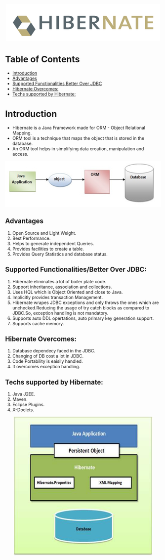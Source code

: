 <!--# <p align="center">Hibernate</p>-->
<p align="center">
  <img width="500" height="120" src="Images/Hibernate.png">
</p>

Table of Contents
=================
   * [Introduction](#Introduction)
   * [Advantages](#Advantages)
   * [Supported Functionalities Better Over JDBC](#Supported-Functionalities/Better-Over-JDBC)
   * [Hibernate Overcomes:](#Hibernate-Overcomes:)
   * [Techs supported by Hibernate:](#Techs-supported-by-Hibernate:)
   
Introduction
============
- Hibernate is a Java Framework made for ORM - Object Relational Mapping.
- ORM tool is a technique that maps the object that is stored in the database.
- An ORM tool helps in simplifying data creation, manipulation and access.

<p align="center"><img width="700" height="150" src="Images/ORM_tool_architecture.jpg"></p>

Advantages
------------
1. Open Source and Light Weight.
2. Best Performance.
3. Helps to generate independent Queries.
4. Provides facilities to create a table.
5. Provides Query Statistics and database status.

Supported Functionalities/Better Over JDBC:
-------------------------------------------
1. Hibernate eliminates a lot of boiler plate code.
2. Support inheritance, association and collections.
3. Uses HQL which is Object Oriented and close to Java.
4. Implicitly provides transaction Management.
5. Hibernate wrapes JDBC exceptions and only throws the ones which are unchecked.Reducing the usage of try catch blocks as compared to JDBC.So, exception handling is not mandatory.
6. Supports auto DDL opertations, auto primary key generation support.
7. Supports cache memory.

Hibernate Overcomes:
--------------------
1. Database dependecy faced in the JDBC.
2. Changing of DB cost a lot in JDBC.
3. Code Portability is eaisily handled.
4. It overcomes exception handling.

Techs supported by Hibernate:
-----------------------------
1. Java J2EE.
2. Maven.
3. Eclipse Plugins.
4. X-Doclets.

<p align="center"><img width="450" height="450" src="Images/hbm_jpa.jpg"></p>
